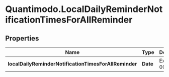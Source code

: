 # Quantimodo.LocalDailyReminderNotificationTimesForAllReminder

## Properties
Name | Type | Description | Notes
------------ | ------------- | ------------- | -------------
**localDailyReminderNotificationTimesForAllReminder** | **Date** | Example: 00:10:00 | [optional] 


